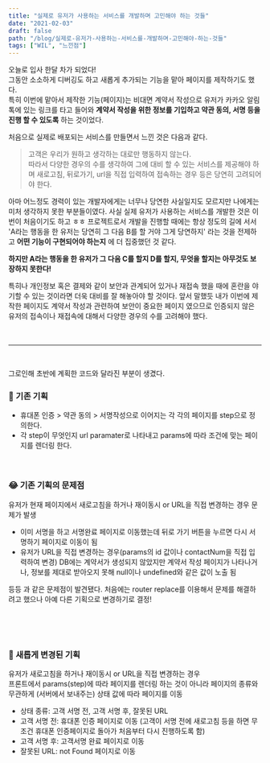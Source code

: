 ```yaml
---
title: "실제로 유저가 사용하는 서비스를 개발하며 고민해야 하는 것들"
date: "2021-02-03"
draft: false
path: "/blog/실제로-유저가-사용하는-서비스를-개발하며-고민해야-하는-것들"
tags: ["WIL", "느낀점"]
---
```


오늘로 입사 한달 차가 되었다!  
그동안 소소하게 디버깅도 하고 새롭게 추가되는 기능을 맡아 페이지를 제작하기도 했다.  
특히 이번에 맡아서 제작한 기능(페이지)는  비대면 계약서 작성으로 유저가 카카오 알림톡에 있는 링크를 타고 들어와 **계약서 작성을 위한 정보를 기입하고 약관 동의, 서명 등을 진행 할 수 있도록** 하는 것이었다.
<br/>

처음으로 실제로 배포되는 서비스를 만들면서 느낀 것은 다음과 같다.  
> 고객은 우리가 원하고 생각하는 대로만 행동하지 않는다.  
따라서 다양한 경우의 수를 생각하여 그에 대비 할 수 있는 서비스를 제공해야 하며 새로고침, 뒤로가기, url을 직접 입력하여 접속하는 경우 등은 당연히 고려되어야 한다.

아마 어느정도 경력이 있는 개발자에게는 너무나 당연한 사실일지도 모르지만 나에게는 미처 생각하지 못한 부분들이였다. 사실 실제 유저가 사용하는 서비스를 개발한 것은 이번이 처음이기도 하고 ㅎㅎ 프로젝트로서 개발을 진행할 때에는 항상 정도의 길에 서서 'A라는 행동을 한 유저는 당연히 그 다음 B를 할 거야 그게 당연하지' 라는 것을 전제하고 **어떤 기능이 구현되어야 하는지** 에 더  집중했던 것 같다.  

**하지만  A라는 행동을 한 유저가 그 다음 C를 할지 D를 할지, 무엇을 할지는 아무것도 보장하지 못한다!**


특히나 개인정보 혹은 결제와 같이 보안과 관계되어 있거나 재접속 했을 때에 혼란을 야기할 수 있는 것이라면 더욱 대비를 잘 해놓아야 할 것이다. 앞서 말했듯 내가 이번에 제작한 페이지도 계약서 작성과 관련하여 보안이 중요한 페이지 였으므로 인증되지 않은 유저의 접속이나 재접속에 대해서 다양한 경우의 수를 고려해야 했다.  
<br/><br/>

---
<br/>

그로인해 초반에 계획한 코드와 달라진 부분이 생겼다. 

### 🙂 기존 기획
* 휴대폰 인증 > 약관 동의 > 서명작성으로 이어지는 각 각의 페이지를 step으로 정의한다.
* 각 step이 무엇인지 url paramater로 나타내고 params에 따라 조건에 맞는 페이지를 렌더링 한다.
<br/><br/><br/>

### 😂 기존 기획의 문제점
유저가 현재 페이지에서 새로고침을 하거나 재이동시 or URL을 직접 변경하는 경우 문제가 발생
* 이미 서명을 하고 서명완료 페이지로 이동했는데 뒤로 가기 버튼을 누르면 다시 서명하기 페이지로 이동이 됨
* 유저가 URL을 직접 변경하는 경우(params의 id 값이나 contactNum을 직접 입력하여 변경) DB에는 계약서가 생성되지 않았지만 계약서 작성 페이지가 나타나거나, 정보를 제대로 받아오지 못해 null이나 undefined와 같은 값이 노출 됨  

등등 과 같은 문제점이 발견됐다. 처음에는 router replace를 이용해서 문제를 해결하려고 했으나 아예 다른 기획으로 변경하기로 결정!


<br/><br/><br/>

### 🙂 새롭게 변경된 기획
유저가 새로고침을 하거나 재이동시 or URL을 직접 변경하는 경우  
프론트에서 params(step)에 따라 페이지를 렌더링 하는 것이 아니라 페이지의 종류와 무관하게 (서버에서 보내주는) 상태 값에 따라 페이지를 이동

* 상태 종류: 고객 서명 전, 고객 서명 후, 잘못된 URL
* 고객 서명 전: 휴대폰 인증 페이지로 이동 (고객이 서명 전에 새로고침 등을 하면 무조건 휴대폰 인증페이지로 돌아가 처음부터 다시 진행하도록 함)
* 고객 서명 후: 고객서명 완료 페이지로 이동
* 잘못된 URL: not Found 페이지로 이동
